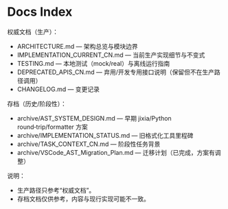 # Docs Index

权威文档（生产）：
- ARCHITECTURE.md — 架构总览与模块边界
- IMPLEMENTATION_CURRENT_CN.md — 当前生产实现细节与不变式
- TESTING.md — 本地测试（mock/real）与离线运行指南
- DEPRECATED_APIS_CN.md — 弃用/开发专用接口说明（保留但不在生产路径调用）
- CHANGELOG.md — 变更记录

存档（历史/阶段性）：
- archive/AST_SYSTEM_DESIGN.md — 早期 jixia/Python round‑trip/formatter 方案
- archive/IMPLEMENTATION_STATUS.md — 旧格式化工具里程碑
- archive/TASK_CONTEXT_CN.md — 阶段性任务背景
- archive/VSCode_AST_Migration_Plan.md — 迁移计划（已完成，方案有调整）

说明：
- 生产路径只参考“权威文档”。
- 存档文档仅供参考，内容与现行实现可能不一致。
